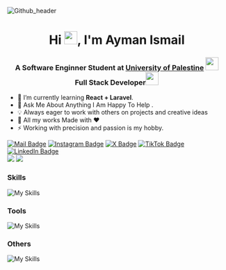 ![Github_header](https://user-images.githubusercontent.com/88898454/162613510-d24014b6-b4ea-4f67-ba4a-19b4d956ceab.png)

<h1 align="center">Hi <img src="https://cdn.shopify.com/s/files/1/1061/1924/products/Waving_Hand_Sign_Emoji_Icon_ios10_grande.png?v=1571606113" width="30px" height="30px">, I'm Ayman Ismail</h1>
<h3 align="center">A Software Enginner Student at <a href="https://en.up.edu.ps/">University of Palestine</a> <img src="https://media.giphy.com/media/fYSnHlufseco8Fh93Z/giphy.gif" width="30"><br>Full Stack Developer<img src="https://media.giphy.com/media/WUlplcMpOCEmTGBtBW/giphy.gif" width="30"> </h3>

- 🌱 I’m currently learning **React + Laravel**.
- 💬 Ask Me About Anything I Am Happy To Help .
- 💡 Always eager to work with others on projects and creative ideas
- 🔰 All my works Made with ❤️ 
- ⚡ Working with precision and passion is my hobby.

[![Mail Badge](https://img.shields.io/badge/-rebestx@gmail.com-dc2626?style=flat&labelColor=dc2626&logo=gmail&logoColor=white)](mailto:rebestx@gmail.com)
[![Instagram Badge](https://img.shields.io/badge/-@ReBestX-c026d3?style=flat&labelColor=c026d3&logo=instagram&logoColor=white)](https://www.instagram.com/rebestx)
[![X Badge](https://img.shields.io/badge/-@ReBestX-000000?style=flat&labelColor=000000&logo=x&logoColor=white)](https://x.com/rebestx)
[![TikTok Badge](https://img.shields.io/badge/-@ReBestX-171717?style=flat&labelColor=171717&logo=tiktok&logoColor=white)](https://www.tiktok.com/@rebest.x)
[![LinkedIn Badge](https://img.shields.io/badge/-Ayman%20Ismail-0284c7?style=flat&logo=linkedin&logoColor=white)](https://www.linkedin.com/in/aymanbismail/)
<br>
[![](https://komarev.com/ghpvc/?username=ReBestX&color=blue&label=Profile%20Views)](https://github.com/ReBestX/ReBestX)
[![](https://img.shields.io/github/followers/ReBestX?label=GitHub%20Followers)](https://github.com/ReBestX)


### Skills

![My Skills](https://skillicons.dev/icons?perline=12&i=html,css,bootstrap,tailwind,js,ts,react,next,php,laravel,redux,mysql,supabase)

### Tools

![My Skills](https://skillicons.dev/icons?i=vscode,postman,notion)

### Others

![My Skills](https://skillicons.dev/icons?i=npm,github,netlify,vercel,stackoverflow)
